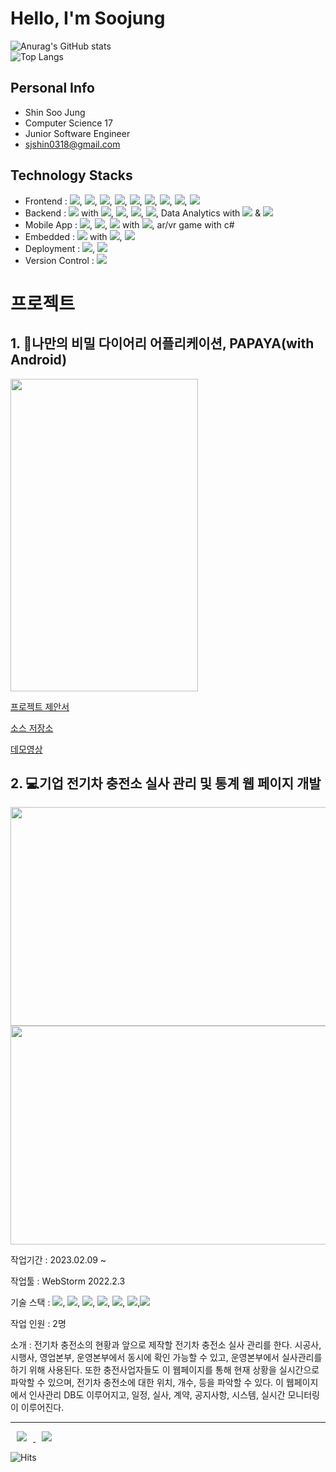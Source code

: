 # Hello, I'm Soojung
![Anurag's GitHub stats](https://github-readme-stats.vercel.app/api?username=soojung318&show_icons=true&theme=onedark)
<br>
![Top Langs](https://github-readme-stats.vercel.app/api/top-langs/?username=soojung318&layout=compact&theme=onedark)

## Personal Info

- Shin Soo Jung
- Computer Science 17
- <!--INT64 Inc.--> Junior Software Engineer
- sjshin0318@gmail.com

## Technology Stacks
- Frontend : <img src="https://img.shields.io/badge/HTML5-E34F26?style=flat&logo=HTML5&logoColor=white"/>, <img src="https://img.shields.io/badge/CSS3-1572B6?style=flat&logo=CSS3&logoColor=white"/>, <img src="https://img.shields.io/badge/JSON-000000?style=flat&logo=JSON&logoColor=white"/>, <img src="https://img.shields.io/badge/JavaScript-F7DF1E?style=flat&logo=JavaScript&logoColor=white"/>, <img src="https://img.shields.io/badge/jQuery-0769AD?style=flat&logo=jQuery&logoColor=white"/>, <img src="https://img.shields.io/badge/Bootstrap-7952B3?style=flat&logo=Bootstrap&logoColor=white"/>, <img src="https://img.shields.io/badge/Chart.js-FF6384?style=flat&logo=Chart.js&logoColor=white"/>, <img src="https://img.shields.io/badge/D3.js-F9A03C?style=flat&logo=D3.js&logoColor=white"/>, <img src="https://img.shields.io/badge/Node.js-339933?style=flat&logo=Node.js&logoColor=white"/>
- Backend : <img src="https://img.shields.io/badge/Spring-6DB33F?style=flat&logo=Spring&logoColor=white"/> with <img src="https://img.shields.io/badge/Java-0769AD?style=flat&logo=Java&logoColor=white"/>, <img src="https://img.shields.io/badge/Oracle DB-F80000?style=flat&logo=Oracle&logoColor=white"/>, <img src="https://img.shields.io/badge/SQLite-003B57?style=flat&logo=SQLite&logoColor=white"/>, <img src="https://img.shields.io/badge/MySQL-4479A1?style=flat&logo=MySQL&logoColor=white"/>, Data Analytics with <img src="https://img.shields.io/badge/Python-3776AB?style=flat&logo=Python&logoColor=white"/> & <img src="https://img.shields.io/badge/R-276DC3?style=flat&logo=R&logoColor=white"/>
- Mobile App : <img src="https://img.shields.io/badge/React Native-61DAFB?style=flat&logo=React&logoColor=white"/>, <img src="https://img.shields.io/badge/Android-3DDC84?style=flat&logo=Android&logoColor=white"/>, <img src="https://img.shields.io/badge/iOS-000000?style=flat&logo=iOS&logoColor=white"/> with <img src="https://img.shields.io/badge/Swift-F05138?style=flat&logo=Swift&logoColor=white"/>, ar/vr game with c#
- Embedded : <img src="https://img.shields.io/badge/Raspberry Pi-A22846?style=flat&logo=Raspberry Pi&logoColor=white"/> with <img src="https://img.shields.io/badge/Debian-A81D33?style=flat&logo=Debian&logoColor=white"/>, <img src="https://img.shields.io/badge/C-A8B9CC?style=flat&logo=C&logoColor=white"/>
- Deployment : <img src="https://img.shields.io/badge/Amazon AWS-232F3E?style=flat&logo=Amazon AWS&logoColor=white"/>, <img src="https://img.shields.io/badge/Firebase-FFCA28?style=flat&logo=Firebase&logoColor=white"/>
- Version Control : <img src="https://img.shields.io/badge/GitHub-181717?style=flat&logo=GitHub&logoColor=white"/>

<!--sns
<a href="https://www.instagram.com/sjsj._.e/">
    <img 
        src="http://img.shields.io/badge/Instagram-E4405F?style=flat&logo=Instagram&logoColor=white&link=https://www.instagram.com/sjsj._.e/"
        style="height : auto; margin-left : 10px; margin-right : 10px;"/>
</a>
-->
<!--
[![Solved.ac 프로필](http://mazassumnida.wtf/api/v2/generate_badge?boj=sjshin0318)](https://solved.ac/sjshin0318)
-->
# 프로젝트
## 1. 📱나만의 비밀 다이어리 어플리케이션, PAPAYA(with Android)
<img src="https://user-images.githubusercontent.com/106755183/223613775-c1d85af6-55c4-48cf-9657-7155bdbfaa7c.png" width="300" height="500">

<p><a href="https://github.com/morriee/AdvancedMobile/wiki/%ED%94%84%EC%A0%9D-%EC%A0%9C%EC%95%88%EC%84%9C">프로젝트 제안서</a></p>
<p><a href="https://github.com/morriee/Papaya3">소스 저장소</a></p>
<p><a href="https://youtu.be/UzJhLMoavx4">데모영상</a></p>


## 2. 💻기업 전기차 충전소 실사 관리 및 통계 웹 페이지 개발
<img src="https://user-images.githubusercontent.com/106755183/223613026-818ea4e5-817e-423f-9fbb-43cbe6a20572.png" width="600" height="350">
<img src="https://user-images.githubusercontent.com/106755183/223613324-591c15e3-d638-4d35-aaf8-b4d1fc8c61a5.png" width="600" height="350">

<p>작업기간 : 2023.02.09 ~ </p>
<p>작업툴 : WebStorm 2022.2.3</p>
<p>기술 스택 : <img src="https://img.shields.io/badge/HTML5-E34F26?style=flat&logo=HTML5&logoColor=white"/>, <img src="https://img.shields.io/badge/CSS3-1572B6?style=flat&logo=CSS3&logoColor=white"/>, <img src="https://img.shields.io/badge/JavaScript-F7DF1E?style=flat&logo=JavaScript&logoColor=white"/>, <img src="https://img.shields.io/badge/jQuery-0769AD?style=flat&logo=jQuery&logoColor=white"/>, <img src="https://img.shields.io/badge/Bootstrap5-7952B3?style=flat&logo=Bootstrap&logoColor=white"/>, <img src="https://img.shields.io/badge/Chart.js-FF6384?style=flat&logo=Chart.js&logoColor=white"/>,<img src="https://img.shields.io/badge/Amazon AWS-232F3E?style=flat&logo=Amazon AWS&logoColor=white"/> 
</p>
<p>작업 인원 : 2명</p>
<p>소개 : 전기차 충전소의 현황과 앞으로 제작할 전기차 충전소 실사 관리를 한다. 시공사, 시행사, 영업본부, 운영본부에서 동시에 확인 가능할 수 있고, 운영본부에서 실사관리를 하기 위해 사용된다. 또한 충전사업자들도 이 웹페이지를 통해 현재 상황을 실시간으로 파악할 수 있으며, 전기차 충전소에 대한 위치, 개수, 등을 파악할 수 있다. 이 웹페이지에서 인사관리 DB도 이루어지고, 일정, 실사, 계약, 공지사항, 시스템, 실시간 모니터링이 이루어진다.</p>

----
<a href="https://velog.io/@soojung318">
<img src="http://img.shields.io/badge/-Velog-000000?style=flat&logo=Velog&link=https://velog.io/@soojung318" style="height : auto; margin-left : 10px; margin-right : 10px;"/>
</a>
<a href="https://www.instagram.com/sjsj._.e/">
<img src="http://img.shields.io/badge/Instagram-E4405F?style=flat&logo=Instagram&logoColor=white&link=https://www.instagram.com/sjsj._.e/" style="height : auto; margin-left : 10px; margin-right : 10px;"/>
</a>

![Hits](https://hits.seeyoufarm.com/api/count/incr/badge.svg?url=https%3A%2F%2Fgithub.com%2Fsoojung318&count_bg=%238B5BAC&title_bg=%23555555&icon=&icon_color=%23E7E7E7&title=hits&edge_flat=false)
